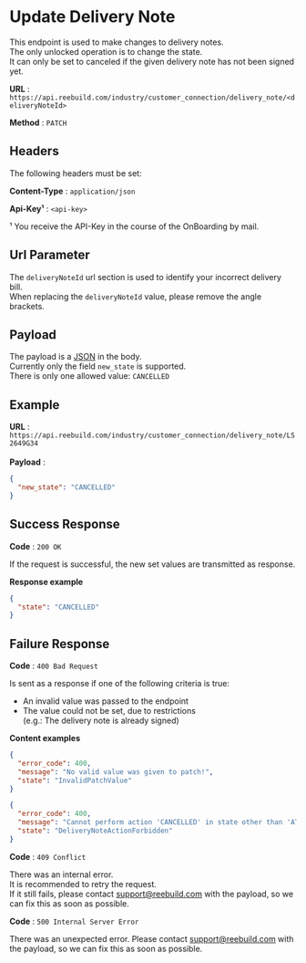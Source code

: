 # Update Delivery Note

This endpoint is used to make changes to delivery notes. <br>
The only unlocked operation is to change the state. <br>
It can only be set to canceled if the given delivery note has not been signed yet. <br>

**URL** : `https://api.reebuild.com/industry/customer_connection/delivery_note/<deliveryNoteId>`

**Method** : `PATCH`

## Headers

The following headers must be set: <br>

**Content-Type** : `application/json`

**Api-Key¹** : `<api-key>`

¹ You receive the API-Key in the course of the OnBoarding by mail.

## Url Parameter

The `deliveryNoteId` url section is used to identify your incorrect delivery bill. <br>
When replacing the `deliveryNoteId` value, please remove the angle brackets.

## Payload

The payload is a [JSON](https://en.wikipedia.org/wiki/JSON) in the body. <br>
Currently only the field `new_state` is supported. <br>
There is only one allowed value: `CANCELLED` <br>

## Example

**URL** : `https://api.reebuild.com/industry/customer_connection/delivery_note/LS2649G34` <br> <br>
**Payload** :
```json
{
  "new_state": "CANCELLED"
}
```

## Success Response

**Code** : `200 OK`

If the request is successful, the new set values are transmitted as response.

**Response example**

```json
{
  "state": "CANCELLED"
}
```

## Failure Response

**Code** : `400 Bad Request`

Is sent as a response if one of the following criteria is true:
- An invalid value was passed to the endpoint
- The value could not be set, due to restrictions <br>(e.g.: The delivery note is already signed)

**Content examples**

```json
{
  "error_code": 400,
  "message": "No valid value was given to patch!",
  "state": "InvalidPatchValue"
}
```

```json
{
  "error_code": 400,
  "message": "Cannot perform action 'CANCELLED' in state other than 'AT_PICKUP' | Current state: 'IN_DELIVERY'!!",
  "state": "DeliveryNoteActionForbidden"
}
```

**Code** : `409 Conflict`

There was an internal error. <br>
It is recommended to retry the request. <br>
If it still fails, please contact support@reebuild.com with the payload, so we can fix this as soon as possible. <br>

**Code** : `500 Internal Server Error`

There was an unexpected error. Please contact support@reebuild.com with the payload, so we can fix this as soon as possible.
